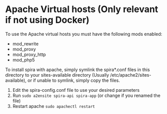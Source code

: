 # Apache Virtual hosts (Only relevant if not using Docker)
To use the Apache virtual hosts you must have the following mods enabled:
* mod_rewrite
* mod_proxy
* mod_proxy_http
* mod_php5

To install spira with apache, simply symlink the spira*.conf files in this directory to your sites-available directory
(Usually /etc/apache2/sites-available), or if unable to symlink, simply copy the files.

1. Edit the spira-config.conf file to use your desired parameters
2. Run `sudo a2ensite spira-api spira-app` (or change if you renamed the file)
3. Restart apache `sudo apachectl restart`
